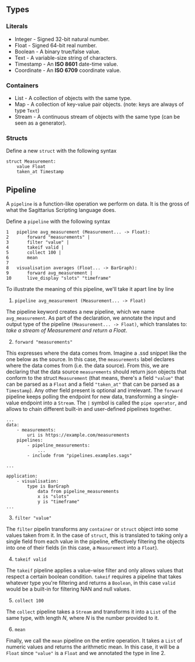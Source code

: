 ## Types

### Literals
* Integer - Signed 32-bit natural number.
* Float - Signed 64-bit real number.
* Boolean - A binary true/false value.
* Text - A variable-size string of characters.
* Timestamp - An **ISO 8601** date-time value.
* Coordinate - An **ISO 6709** coordinate value.

### Containers
- List - A collection of objects with the same type.
- Map - A collection of key-value pair objects. (note: keys are always of type `Text`)
- Stream - A continuous stream of objects with the same type (can be seen as a generator).

### Structs
Define a new `struct` with the following syntax
```
struct Measurement:
	value Float
	taken_at Timestamp
```

## Pipeline
A `pipeline` is a function-like operation we perform on data.
It is the gross of what the Sagittarius Scripting language does.

Define a `pipeline` with the following syntax
```pipelines.examples.sags
1	pipeline avg_measurement (Measurement... -> Float):
2		forward "measurements" |
3		filter "value" |
4		takeif valid |
5		collect 100 |
6		mean
7		
8	visualisation averages (Float... -> BarGraph):
9		forward avg_measurement |
10		live_display "slots" "timeframe"
```

To illustrate the meaning of this pipeline, we'll take it apart line by line

1) `pipeline avg_measurement (Measurement... -> Float)`

The pipeline keyword creates a new pipeline, which we name `avg_measurement`.
As part of the declaration, we annotate the input and output type of the pipeline 
`(Measurement... -> Float)`, which translates to: *take a stream of Measurement and return a Float*.

2) `forward "measurements"`

This expresses where the data comes from. Imagine a .ssd snippet like the one below as the source. 
In this case, the `measurements` label declares where the data comes from (i.e. the data source).
From this, we are declaring that the data source `measurements` should return json objects that conform to the struct `Measurement` (that means, there's a field `"value"` that can be parsed as a `Float` and a field `"taken_at"` that can be parsed as a `Timestamp`). Any other field present is optional and irrelevant.
The `forward` pipeline keeps polling the endpoint for new data, transforming a single-value endpoint into a `Stream`.
The `|` symbol is called the `pipe operator`, and allows to chain different built-in and user-defined pipelines together.

```
...
data:
	- measurements:
		uri is https://example.com/measurements
	pipelines:
		- pipeline_measurements:
			...
		- include from "pipelines.examples.sags"

...

application:
	- visualisation:
		type is BarGraph
			data from pipeline_measurements
			x is "slots"
			y is "timeframe"
...
```

3) `filter "value"`

The `filter` pipelin transforms any `container` or `struct` object into some values taken from it.
In the case of `struct`, this is translated to taking only a single field from each value in the pipeline, effectively filtering the objects into one of their fields (in this case, a `Measurement` into a `Float`).

4) `takeif valid`

The `takeif` pipeline applies a value-wise filter and only allows values that respect a certain boolean condition. 
`takeif` requires a pipeline that takes whatever type you're filtering and returns a `Boolean`, in this case `valid` would be a built-in for filtering NAN and null values.

5) `collect 100`

The `collect` pipeline takes a `Stream` and transforms it into a `List` of the same type, with length *N*, where *N* is the number provided to it.

6) `mean`

Finally, we call the `mean` pipeline on the entire operation. It takes a `List` of numeric values and returns the arithmetic mean. In this case, it will be a `Float` since `"value"` is a `Float` and we annotated the type in line 2.





